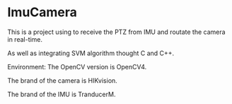 # ImuCamera

This is a project using to receive the PTZ from IMU and routate the camera in real-time.

As well as integrating SVM algorithm thought C and C++.

Environment: The OpenCV version is OpenCV4.

The brand of the camera is HIKvision.

The brand of the IMU is TranducerM.
